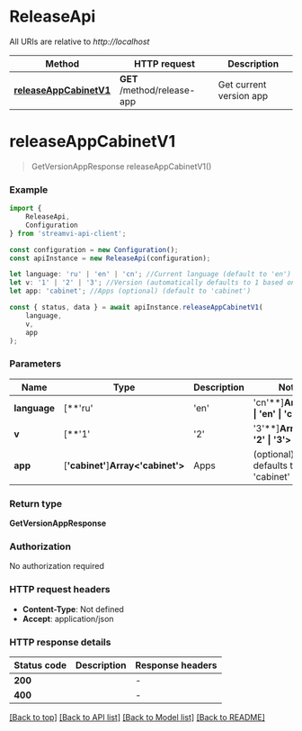 # ReleaseApi

All URIs are relative to *http://localhost*

|Method | HTTP request | Description|
|------------- | ------------- | -------------|
|[**releaseAppCabinetV1**](#releaseappcabinetv1) | **GET** /method/release-app | Get current version app|

# **releaseAppCabinetV1**
> GetVersionAppResponse releaseAppCabinetV1()


### Example

```typescript
import {
    ReleaseApi,
    Configuration
} from 'streamvi-api-client';

const configuration = new Configuration();
const apiInstance = new ReleaseApi(configuration);

let language: 'ru' | 'en' | 'cn'; //Current language (default to 'en')
let v: '1' | '2' | '3'; //Version (automatically defaults to 1 based on method version, can be overridden) (optional) (default to '1')
let app: 'cabinet'; //Apps (optional) (default to 'cabinet')

const { status, data } = await apiInstance.releaseAppCabinetV1(
    language,
    v,
    app
);
```

### Parameters

|Name | Type | Description  | Notes|
|------------- | ------------- | ------------- | -------------|
| **language** | [**&#39;ru&#39; | &#39;en&#39; | &#39;cn&#39;**]**Array<&#39;ru&#39; &#124; &#39;en&#39; &#124; &#39;cn&#39;>** | Current language | defaults to 'en'|
| **v** | [**&#39;1&#39; | &#39;2&#39; | &#39;3&#39;**]**Array<&#39;1&#39; &#124; &#39;2&#39; &#124; &#39;3&#39;>** | Version (automatically defaults to 1 based on method version, can be overridden) | (optional) defaults to '1'|
| **app** | [**&#39;cabinet&#39;**]**Array<&#39;cabinet&#39;>** | Apps | (optional) defaults to 'cabinet'|


### Return type

**GetVersionAppResponse**

### Authorization

No authorization required

### HTTP request headers

 - **Content-Type**: Not defined
 - **Accept**: application/json


### HTTP response details
| Status code | Description | Response headers |
|-------------|-------------|------------------|
|**200** |  |  -  |
|**400** |  |  -  |

[[Back to top]](#) [[Back to API list]](../README.md#documentation-for-api-endpoints) [[Back to Model list]](../README.md#documentation-for-models) [[Back to README]](../README.md)

